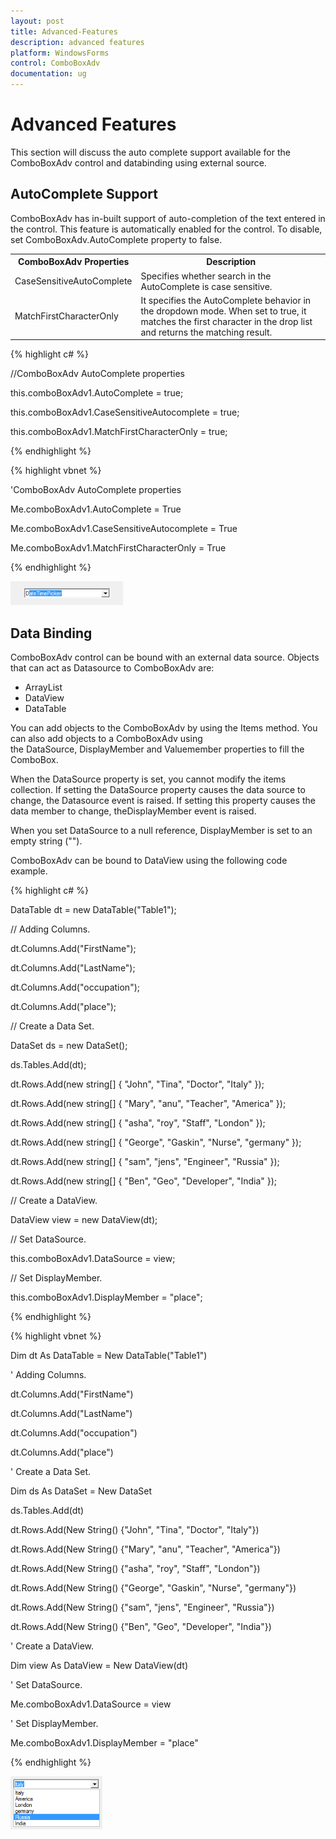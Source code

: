 ```yaml
---
layout: post
title: Advanced-Features
description: advanced features
platform: WindowsForms
control: ComboBoxAdv
documentation: ug
---
```


# Advanced Features

This section will discuss the auto complete support available for the ComboBoxAdv control and databinding using external source.

## AutoComplete Support

ComboBoxAdv has in-built support of auto-completion of the text entered in the control. This feature is automatically enabled for the control. To disable, set ComboBoxAdv.AutoComplete property to false. 


<table>
<tr>
<th>
ComboBoxAdv Properties</th><th>
Description</th></tr>
<tr>
<td>
CaseSensitiveAutoComplete</td><td>
Specifies whether search in the AutoComplete is case sensitive.</td></tr>
<tr>
<td>
MatchFirstCharacterOnly</td><td>
It specifies the AutoComplete behavior in the dropdown mode. When set to true, it matches the first character in the drop list and returns the matching result.</td></tr>
</table>

{% highlight c# %}

//ComboBoxAdv AutoComplete properties

this.comboBoxAdv1.AutoComplete = true;

this.comboBoxAdv1.CaseSensitiveAutocomplete = true;

this.comboBoxAdv1.MatchFirstCharacterOnly = true;

{% endhighlight %}

{% highlight vbnet %}

'ComboBoxAdv AutoComplete properties

Me.comboBoxAdv1.AutoComplete = True

Me.comboBoxAdv1.CaseSensitiveAutocomplete = True

Me.comboBoxAdv1.MatchFirstCharacterOnly = True

{% endhighlight %}

![C:/Users/ashwini/Desktop/ComboBoxAdv image/Autocomplete true.png](Overview_images/Overview_img305.png)



## Data Binding

ComboBoxAdv control can be bound with an external data source. Objects that can act as Datasource to ComboBoxAdv are:

* ArrayList
* DataView
* DataTable

You can add objects to the ComboBoxAdv by using the Items method. You can also add objects to a ComboBoxAdv using the DataSource, DisplayMember and Valuemember properties to fill the ComboBox.

When the DataSource property is set, you cannot modify the items collection. If setting the DataSource property causes the data source to change, the Datasource event is raised. If setting this property causes the data member to change, theDisplayMember event is raised.

When you set DataSource to a null reference, DisplayMember is set to an empty string ("").

ComboBoxAdv can be bound to DataView using the following code example.



{% highlight c# %}

DataTable dt = new DataTable("Table1");

// Adding Columns.

dt.Columns.Add("FirstName");

dt.Columns.Add("LastName");

dt.Columns.Add("occupation");

dt.Columns.Add("place");

// Create a Data Set.

DataSet ds = new DataSet();

ds.Tables.Add(dt);

dt.Rows.Add(new string[] { "John", "Tina", "Doctor", "Italy" });

dt.Rows.Add(new string[] { "Mary", "anu", "Teacher", "America" });

dt.Rows.Add(new string[] { "asha", "roy", "Staff", "London" });

dt.Rows.Add(new string[] { "George", "Gaskin", "Nurse", "germany" });

dt.Rows.Add(new string[] { "sam", "jens", "Engineer", "Russia" });

dt.Rows.Add(new string[] { "Ben", "Geo", "Developer", "India" });

// Create a DataView.

DataView view = new DataView(dt);

// Set DataSource.

this.comboBoxAdv1.DataSource = view;

// Set DisplayMember.

this.comboBoxAdv1.DisplayMember = "place";

{% endhighlight %}

{% highlight vbnet %}

Dim dt As DataTable = New DataTable("Table1")

' Adding Columns.

 dt.Columns.Add("FirstName")

dt.Columns.Add("LastName")

dt.Columns.Add("occupation")

dt.Columns.Add("place")

' Create a Data Set.

Dim ds As DataSet = New DataSet

ds.Tables.Add(dt)

dt.Rows.Add(New String() {"John", "Tina", "Doctor", "Italy"})

dt.Rows.Add(New String() {"Mary", "anu", "Teacher", "America"})

dt.Rows.Add(New String() {"asha", "roy", "Staff", "London"})

dt.Rows.Add(New String() {"George", "Gaskin", "Nurse", "germany"})

dt.Rows.Add(New String() {"sam", "jens", "Engineer", "Russia"})

dt.Rows.Add(New String() {"Ben", "Geo", "Developer", "India"})

' Create a DataView.

Dim view As DataView = New DataView(dt)

' Set DataSource. 

Me.comboBoxAdv1.DataSource = view

' Set DisplayMember.

Me.comboBoxAdv1.DisplayMember = "place"

{% endhighlight %}

![](Overview_images/Overview_img306.png) 

